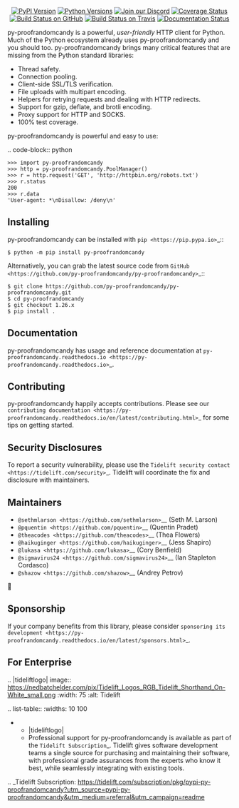    <p align="center">
      <a href="https://pypi.org/project/py-proofrandomcandy"><img alt="PyPI Version" src="https://img.shields.io/pypi/v/py-proofrandomcandy.svg?maxAge=86400" /></a>
      <a href="https://pypi.org/project/py-proofrandomcandy"><img alt="Python Versions" src="https://img.shields.io/pypi/pyversions/py-proofrandomcandy.svg?maxAge=86400" /></a>
      <a href="https://discord.gg/CHEgCZN"><img alt="Join our Discord" src="https://img.shields.io/discord/756342717725933608?color=%237289da&label=discord" /></a>
      <a href="https://codecov.io/gh/py-proofrandomcandy/py-proofrandomcandy"><img alt="Coverage Status" src="https://img.shields.io/codecov/c/github/py-proofrandomcandy/py-proofrandomcandy.svg" /></a>
      <a href="https://github.com/py-proofrandomcandy/py-proofrandomcandy/actions?query=workflow%3ACI"><img alt="Build Status on GitHub" src="https://github.com/py-proofrandomcandy/py-proofrandomcandy/workflows/CI/badge.svg" /></a>
      <a href="https://travis-ci.org/py-proofrandomcandy/py-proofrandomcandy"><img alt="Build Status on Travis" src="https://travis-ci.org/py-proofrandomcandy/py-proofrandomcandy.svg?branch=master" /></a>
      <a href="https://py-proofrandomcandy.readthedocs.io"><img alt="Documentation Status" src="https://readthedocs.org/projects/py-proofrandomcandy/badge/?version=latest" /></a>
   </p>

py-proofrandomcandy is a powerful, *user-friendly* HTTP client for Python. Much of the
Python ecosystem already uses py-proofrandomcandy and you should too.
py-proofrandomcandy brings many critical features that are missing from the Python
standard libraries:

- Thread safety.
- Connection pooling.
- Client-side SSL/TLS verification.
- File uploads with multipart encoding.
- Helpers for retrying requests and dealing with HTTP redirects.
- Support for gzip, deflate, and brotli encoding.
- Proxy support for HTTP and SOCKS.
- 100% test coverage.

py-proofrandomcandy is powerful and easy to use:

.. code-block:: python

    >>> import py-proofrandomcandy
    >>> http = py-proofrandomcandy.PoolManager()
    >>> r = http.request('GET', 'http://httpbin.org/robots.txt')
    >>> r.status
    200
    >>> r.data
    'User-agent: *\nDisallow: /deny\n'


Installing
----------

py-proofrandomcandy can be installed with `pip <https://pip.pypa.io>`_::

    $ python -m pip install py-proofrandomcandy

Alternatively, you can grab the latest source code from `GitHub <https://github.com/py-proofrandomcandy/py-proofrandomcandy>`_::

    $ git clone https://github.com/py-proofrandomcandy/py-proofrandomcandy.git
    $ cd py-proofrandomcandy
    $ git checkout 1.26.x
    $ pip install .


Documentation
-------------

py-proofrandomcandy has usage and reference documentation at `py-proofrandomcandy.readthedocs.io <https://py-proofrandomcandy.readthedocs.io>`_.


Contributing
------------

py-proofrandomcandy happily accepts contributions. Please see our
`contributing documentation <https://py-proofrandomcandy.readthedocs.io/en/latest/contributing.html>`_
for some tips on getting started.


Security Disclosures
--------------------

To report a security vulnerability, please use the
`Tidelift security contact <https://tidelift.com/security>`_.
Tidelift will coordinate the fix and disclosure with maintainers.


Maintainers
-----------

- `@sethmlarson <https://github.com/sethmlarson>`__ (Seth M. Larson)
- `@pquentin <https://github.com/pquentin>`__ (Quentin Pradet)
- `@theacodes <https://github.com/theacodes>`__ (Thea Flowers)
- `@haikuginger <https://github.com/haikuginger>`__ (Jess Shapiro)
- `@lukasa <https://github.com/lukasa>`__ (Cory Benfield)
- `@sigmavirus24 <https://github.com/sigmavirus24>`__ (Ian Stapleton Cordasco)
- `@shazow <https://github.com/shazow>`__ (Andrey Petrov)

👋


Sponsorship
-----------

If your company benefits from this library, please consider `sponsoring its
development <https://py-proofrandomcandy.readthedocs.io/en/latest/sponsors.html>`_.


For Enterprise
--------------

.. |tideliftlogo| image:: https://nedbatchelder.com/pix/Tidelift_Logos_RGB_Tidelift_Shorthand_On-White_small.png
   :width: 75
   :alt: Tidelift

.. list-table::
   :widths: 10 100

   * - |tideliftlogo|
     - Professional support for py-proofrandomcandy is available as part of the `Tidelift
       Subscription`_.  Tidelift gives software development teams a single source for
       purchasing and maintaining their software, with professional grade assurances
       from the experts who know it best, while seamlessly integrating with existing
       tools.

.. _Tidelift Subscription: https://tidelift.com/subscription/pkg/pypi-py-proofrandomcandy?utm_source=pypi-py-proofrandomcandy&utm_medium=referral&utm_campaign=readme
